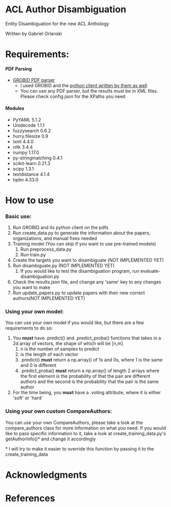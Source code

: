 # ACL Author Disambiguation

Entity Disambiguation for the new ACL Anthology

Written by Gabriel Orlanski

# Requirements:
#### PDF Parsing
* [GROBID PDF parser](https://github.com/kermitt2/grobid)
    * I used GROBID and the [python client written by them as well](https://github.com/kermitt2/grobid-client-python)
    * You can use any PDF parser, but the results must be in XML files. Please check config.json for the XPaths you need
    
#### Modules
* PyYAML 5.1.2
* Unidecode 1.1.1
* fuzzysearch 0.6.2
* hurry.filesize 0.9
* lxml 4.4.0
* nltk 3.4.4
* numpy 1.17.0
* py-stringmatching 0.4.1
* scikit-learn 0.21.3 
* scipy 1.3.1
* textdistance 4.1.4
* tqdm 4.33.0

# How to use
### Basic use: 
1. Run GROBID and its python client on the pdfs
2. Run create_data.py to generate the information about the papers, organizations, and manual fixes needed
3. Training model (You can skip if you want to use pre-trained models)
    1. Run preprocess_data.py
    2. Run train.py
4. Create the targets you want to disambiguate (NOT IMPLEMENTED YET)
5. Run disambiguate.py (NOT IMPLEMENTED YET)
    1. If you would like to test the disambiguation program, run evaluate-disambiguation.py
6. Check the results.json file, and change any 'same' key to any changes you want to make
7. Run update_papers.py to update papers with their new correct authors(NOT IMPLEMENTED YET)

### Using your own model:
You can use your own model if you would like, but there are a few requirements to do so:
1. You __must__ have .predict() and .predict_proba() functions that takes in a 2d array of vectors, the shape of which will be [n,m]
    1. n is the number of samples to predict
    2. is the length of each vector
    3. .predict() __must__ return a np.array() of 1s and 0s, where 1 is the same and 0 is different
    4. .predict_proba() __must__ return a np.array() of length 2 arrays where the first element is the probability of that the pair are different authors and the second is the probability that the pair is the same author
2. For the time being, you __must__ have a .voting attribute, where it is either 'soft' or 'hard'

### Using your own custom CompareAuthors:
You can use your own CompareAuthors, please take a look at the compare_authors class for more information on what you need. If you would like to pass specific information to it, take a look at create_training_data.py's getAuthorInfo()* and change it accordingly

\* I will try to make it easier to override this function by passing it to the create_training_data
 

# Acknowledgments

# References
